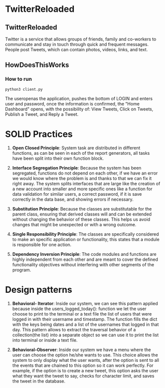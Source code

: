 # TwitterReloaded

## TwitterReloaded

Twitter is a service that allows groups of friends, family and co-workers to communicate and stay in touch through quick and frequent messages.
People post Tweets, which can contain photos, videos, links, and text.

## HowDoesThisWorks

### How to run

```
python3 client.py

```

The useropenas the application, pushes the bottom of LOGIN and enters user and password, once the information is confirmed, the "Home Dashboard" opens, with the possibility of: View Tweets, Click on Tweets, Publish a Tweet, and Reply a Tweet.

# SOLID Practices
1. __Open Closed Principle__: System task are distributed in different functions, as can be seen in each of the report generators, all tasks have been split into their own function block.

2. __Interface Segregation Principle__: Because the system has been segregated, functions do not depend on each other, if we have an error we would know where the problem is and thanks to that we can fix it right away. The system splits interfaces that are large like the creation of a new account into smaller and more specific ones like a function for data validation for similar users, a correct password, if it is save correctly in the data base, and showing errors if necessary. 

3. __Substitution Principle__: Because the classes are substitutable for the parent class, ensuring that derived classes will and can be extended without changing the behavior of these classes. This helps us avoid changes that might be unexpected or with a wrong outcome.

4. __Single Responsibility Principle__: The classes are specifically considered to make an specific application or functionality, this states that a module is responsible for one action.

5. __Dependency Inversion Principle__: The code modules and functions are highly independent from each other and are meant to cover the defined functionality objectives without interfering with other segments of the program.

# Design patterns

1. __Behavioral- Iterator__: Inside our system, we can see this pattern applied because inside the  users_logged_today(): function we let the user choose to print to  the terminal or a text file the list of users that were logged in with their username and timestamp. The function fills the dict with the keys being dates and a list of the usernames that logged in that day. This pattern allows to extract the traversal behavior of a collection(the list) into a separate object so we can use it to print the list into terminal or inside a text file.

2. __Behavioral-Observer__: Inside our system we have a menu where the user can choose the option he/she wants to use. This choice allows the system to only display what the user wants, after the option is sent to all the events that are chained to this option so it can work perfectly. For example, if the option is to create a new tweet, this option asks the user what they want the tweet to say, checks for character limit, and saves the tweet in the database. 